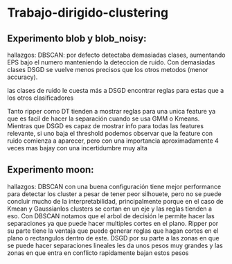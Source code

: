 # Trabajo-dirigido-clustering
 
## Experimento blob y blob_noisy:
hallazgos: 
DBSCAN: por defecto detectaba demasiadas clases, aumentando EPS bajo el numero manteniendo la deteccion de ruido. Con demasiadas clases DSGD se vuelve menos precisos que los otros metodos (menor accuracy).

las clases de ruido le cuesta más a DSGD encontrar reglas para estas que a los otros clasificadores

Tanto ripper como DT tienden a mostrar reglas para una unica feature ya que es facil de hacer la separación cuando se usa GMM o Kmeans. Mientras que DSGD es capaz de mostrar info para todas las features relevante, si uno baja el threshold podemos observar que la feature con ruido comienza a aparecer, pero con una importancia aproximadamente 4 veces mas bajay con una incertidumbre muy alta

## Experimento moon:
hallazgos:
DBSCAN con una buena configuración tiene mejor performance para detectar los cluster a pesar de tener peor silhouete, pero no se puede concluir mucho de la interpretabilidad, principalmente porque en el caso de Kmean y Gaussianlos clusters se cortan en un eje y las reglas tienden a eso.
Con DBSCAN notamos que el arbol de decisión le permite hacer las separaciones ya que puede hacer multiples cortes en el plano.
Ripper por su parte tiene la ventaja que puede generar reglas que hagan cortes en el plano o rectangulos dentro de este.
DSGD por su parte a las zonas en que se puede hacer separaciones lineales les da unos pesos muy grandes y las zonas en que entra en conflicto rapidamente bajan estos pesos